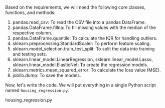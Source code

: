 Based on the requirements, we will need the following core classes, functions, and methods:

1. pandas.read_csv: To read the CSV file into a pandas DataFrame.
2. pandas.DataFrame.fillna: To fill missing values with the median of the respective column.
3. pandas.DataFrame.quantile: To calculate the IQR for handling outliers.
4. sklearn.preprocessing.StandardScaler: To perform feature scaling.
5. sklearn.model_selection.train_test_split: To split the data into training and testing sets.
6. sklearn.linear_model.LinearRegression, sklearn.linear_model.Lasso, sklearn.linear_model.ElasticNet: To create the regression models.
7. sklearn.metrics.mean_squared_error: To calculate the loss value (MSE).
8. joblib.dump: To save the models.

Now, let's write the code. We will put everything in a single Python script named `housing_regression.py`.

housing_regression.py
